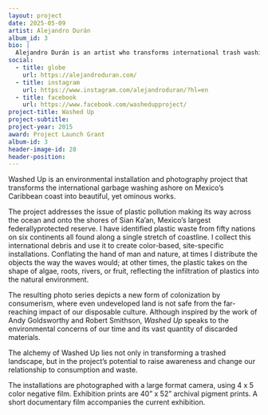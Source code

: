 ```yaml
---
layout: project
date: 2025-05-09
artist: Alejandro Durán
album_id: 3
bio: | 
  Alejandro Durán is an artist who transforms international trash washing ashore on Mexico's Caribbean coast into aesthetic yet unsettling artworks, awakening viewers to the threat of plastic pollution. His long-term project, “Washed Up: Transforming a Trashed Landscape,” uses photography and installation to explore the complex intersections of humanity and nature, highlighting the pervasive impact of consumer culture on the natural world. Durán engages audiences through environmental, community-based art-making workshops and speaking engagements. As National Geographic’s Becky Harlan noted, “A gorgeous UNESCO World Heritage site has a serious problem with ocean trash, and artist Alejandro Durán wants to inspire us into action.”
social:
  - title: globe
    url: https://alejandroduran.com/
  - title: instagram
    url: https://www.instagram.com/alejandroduran/?hl=en
  - title: facebook
    url: https://www.facebook.com/washedupproject/  
project-title: Washed Up
project-subtitle:
project-year: 2015
award: Project Launch Grant
album-id: 3
header-image-id: 28
header-position: 
---
```


Washed Up is an environmental installation and photography project that transforms the international garbage washing ashore on Mexico’s Caribbean coast into beautiful, yet ominous works. 

The project addresses the issue of plastic pollution making its way across the ocean and onto the shores of Sian Ka’an, Mexico’s largest federallyprotected reserve. I have identified plastic waste from fifty nations on six continents all found along a single stretch of coastline. I collect this international debris and use it to create color-based, site-specific installations. Conflating the hand of man and nature, at times I distribute the objects the way the waves would; at other times, the plastic takes on the shape of algae, roots, rivers, or fruit, reflecting the infiltration of plastics into the natural environment. 

The resulting photo series depicts a new form of colonization by consumerism, where even undeveloped land is not safe from the far-reaching impact of our disposable culture. Although inspired by the work of Andy Goldsworthy and Robert Smithson, _Washed Up_ speaks to the environmental concerns of our time and its vast quantity of discarded materials. 

The alchemy of Washed Up lies not only in transforming a trashed landscape, but in the project’s potential to raise awareness and change our relationship to consumption and waste. 

The installations are photographed with a large format camera, using 4 x 5 color negative film. Exhibition prints are 40” x 52” archival pigment prints. A short documentary film accompanies the current exhibition.
